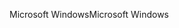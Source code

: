 <span data-ttu-id="9db75-101">Microsoft Windows</span><span class="sxs-lookup"><span data-stu-id="9db75-101">Microsoft Windows</span></span>